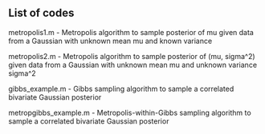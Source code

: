 List of codes
-------------

metropolis1.m - Metropolis algorithm to sample posterior of mu given data from a Gaussian with unknown mean mu and known variance

metropolis2.m - Metropolis algorithm to sample posterior of (mu, sigma^2) given data from a Gaussian with unknown mean mu and unknown variance sigma^2

gibbs_example.m - Gibbs sampling algorithm to sample a correlated bivariate Gaussian posterior

metropgibbs_example.m - Metropolis-within-Gibbs sampling algorithm to sample a correlated bivariate Gaussian posterior

